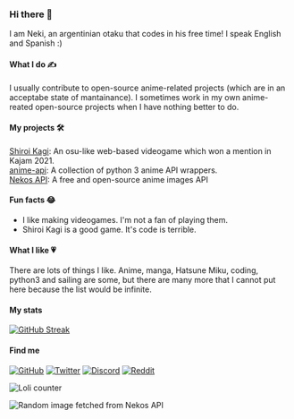 ### Hi there 👋

I am Neki, an argentinian otaku that codes in his free time! I speak English and Spanish :)

#### What I do ✍

I usually contribute to open-source anime-related projects (which are in an acceptabe state of mantainance). I sometimes work in my own anime-reated open-source projects when I have nothing better to do.

#### My projects 🛠

[Shiroi Kagi](https://shiroi-kagi-rythm-of-music.rafabradley.repl.co/): An osu-like web-based videogame which won a mention in Kajam 2021.<br>
[anime-api](https://pypi.org/project/anime-api): A collection of python 3 anime API wrappers.<br>
[Nekos API](https://nekos.nekidev.com): A free and open-source anime images API

#### Fun facts 😂

- I like making videogames. I'm not a fan of playing them.
- Shiroi Kagi is a good game. It's code is terrible.

#### What I like 💗

There are lots of things I like. Anime, manga, Hatsune Miku, coding, python3 and sailing are some, but there are many more that I cannot put here because the list would be infinite.

#### My stats

[![GitHub Streak](https://streak-stats.demolab.com/?user=Nekidev)](https://git.io/streak-stats)

#### Find me

[![GitHub](https://img.shields.io/badge/github-%23121011.svg?style=for-the-badge&logo=github&logoColor=white)](https://github.com/Nekidev)
[![Twitter](https://img.shields.io/badge/Twitter-%231DA1F2.svg?style=for-the-badge&logo=Twitter&logoColor=white)](https://twitter.com/Nekidev)
[![Discord](https://img.shields.io/badge/Discord-%237289DA.svg?style=for-the-badge&logo=discord&logoColor=white)](https://discord.com/users/777338793803513886)
[![Reddit](https://img.shields.io/badge/Reddit-FF4500?style=for-the-badge&logo=reddit&logoColor=white)](https://www.reddit.com/user/Nekogi1)

![Loli counter](https://count.getloli.com/get/@Nekidev?theme=gelbooru)

![Random image fetched from Nekos API](https://api.nekosapi.com/v2/images/random/file?filter[ageRating]=sfw)
